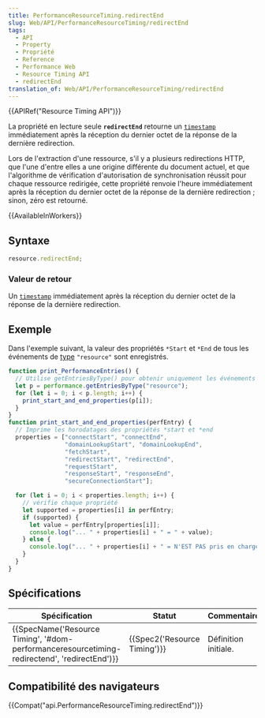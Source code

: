 ```yaml
---
title: PerformanceResourceTiming.redirectEnd
slug: Web/API/PerformanceResourceTiming/redirectEnd
tags:
  - API
  - Property
  - Propriété
  - Reference
  - Performance Web
  - Resource Timing API
  - redirectEnd
translation_of: Web/API/PerformanceResourceTiming/redirectEnd
---
```

{{APIRef("Resource Timing API")}}

La propriété en lecture seule **`redirectEnd`** retourne un [`timestamp`](/fr/docs/Web/API/DOMHighResTimeStamp) immédiatement après la réception du dernier octet de la réponse de la dernière redirection.

Lors de l'extraction d'une ressource, s'il y a plusieurs redirections HTTP, que l'une d'entre elles a une origine différente du document actuel, et que l'algorithme de vérification d'autorisation de synchronisation réussit pour chaque ressource redirigée, cette propriété renvoie l'heure immédiatement après la réception du dernier octet de la réponse de la dernière redirection ; sinon, zéro est retourné.

{{AvailableInWorkers}}

## Syntaxe

```js
resource.redirectEnd;
```

### Valeur de retour

Un [`timestamp`](/fr/docs/Web/API/DOMHighResTimeStamp) immédiatement après la réception du dernier octet de la réponse de la dernière redirection.

## Exemple

Dans l'exemple suivant, la valeur des propriétés `*Start` et `*End` de tous les événements de [type](/fr/docs/Web/API/PerformanceEntry/entryType) `"resource"` sont enregistrés.

```js
function print_PerformanceEntries() {
  // Utilise getEntriesByType() pour obtenir uniquement les événements "resource"
  let p = performance.getEntriesByType("resource");
  for (let i = 0; i < p.length; i++) {
    print_start_and_end_properties(p[i]);
  }
}
function print_start_and_end_properties(perfEntry) {
  // Imprime les horodatages des propriétés *start et *end
  properties = ["connectStart", "connectEnd",
                "domainLookupStart", "domainLookupEnd",
                "fetchStart",
                "redirectStart", "redirectEnd",
                "requestStart",
                "responseStart", "responseEnd",
                "secureConnectionStart"];

  for (let i = 0; i < properties.length; i++) {
    // vérifie chaque propriété
    let supported = properties[i] in perfEntry;
    if (supported) {
      let value = perfEntry[properties[i]];
      console.log("... " + properties[i] + " = " + value);
    } else {
      console.log("... " + properties[i] + " = N'EST PAS pris en charge");
    }
  }
}
```

## Spécifications

| Spécification                                                                                                                        | Statut                               | Commentaire          |
| ------------------------------------------------------------------------------------------------------------------------------------ | ------------------------------------ | -------------------- |
| {{SpecName('Resource Timing', '#dom-performanceresourcetiming-redirectend', 'redirectEnd')}} | {{Spec2('Resource Timing')}} | Définition initiale. |

## Compatibilité des navigateurs

{{Compat("api.PerformanceResourceTiming.redirectEnd")}}
